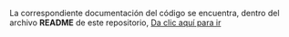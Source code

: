 La correspondiente documentación del código se encuentra, dentro del archivo **README** de este repositorio, <a href="https://github.com/JorgeBarcenas/MVC_POSTAL"> Da clic aquí para ir </a>
